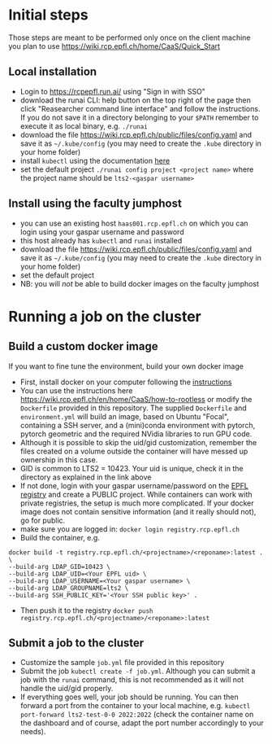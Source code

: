 # Initial steps

Those steps are meant to be performed only once on the client machine you plan to use
https://wiki.rcp.epfl.ch/home/CaaS/Quick_Start

## Local installation
- Login to https://rcpepfl.run.ai/ using "Sign in with SSO"
- download the runai CLI: help button on the top right of the page then click "Reasearcher command line interface" and follow the instructions. If you do not save it in a directory belonging to your `$PATH` remember to execute it as local binary, e.g. `./runai`
- download the file https://wiki.rcp.epfl.ch/public/files/config.yaml and save it as `~/.kube/config` (you may need to create the `.kube` directory in your home folder)
- install `kubectl` using the documentation [here](https://kubernetes.io/docs/tasks/tools/#kubectl)
-  set the default project `./runai config project <project name>`  where the project name should be `lts2-<gaspar username>`

## Install using the faculty jumphost
- you can use an existing host `haas001.rcp.epfl.ch` on which you can login using your gaspar username and password
- this host already has `kubectl` and `runai` installed
- download the file https://wiki.rcp.epfl.ch/public/files/config.yaml and save it as `~/.kube/config` (you may need to create the `.kube` directory in your home folder)
- set the default project 
- NB: you will *not* be able to build docker images on the faculty jumphost

# Running a job on the cluster

## Build a custom docker image
If you want to fine tune the environment, build your own docker image
- First, install docker on your computer following the [instructions](https://docs.docker.com/engine/install/)
- You can use the instructions here https://wiki.rcp.epfl.ch/en/home/CaaS/how-to-rootless or modify the `Dockerfile` provided in this repository. The supplied `Dockerfile` and `environment.yml` will build an image, based on Ubuntu "Focal", containing a SSH server, and a (mini)conda environment with pytorch, pytorch geometric and the required NVidia libraries to run GPU code.
- Although it is possible to skip the uid/gid customization, remember the files created on a volume outside the container will have messed up ownership in this case.
- GID is common to LTS2 = 10423. Your uid is unique, check it in the directory as explained in the link above
- If not done, login with your gaspar username/password on the [EPFL registry](https://registry.rcp.epfl.ch) and create a PUBLIC project. While containers can work with private registries, the setup is much more complicated. If your docker image does not contain sensitive information (and it really should not), go for public.
- make sure you are logged in: `docker login registry.rcp.epfl.ch`
- Build the container, e.g.
```
docker build -t registry.rcp.epfl.ch/<projectname>/<reponame>:latest . \
--build-arg LDAP_GID=10423 \
--build-arg LDAP_UID=<Your EPFL uid> \
--build-arg LDAP_USERNAME=<Your gaspar username> \
--build-arg LDAP_GROUPNAME=lts2 \
--build-arg SSH_PUBLIC_KEY='<Your SSH public key>' .
```
- Then push it to the registry `docker push registry.rcp.epfl.ch/<projectname>/<reponame>:latest`

## Submit a job to the cluster
- Customize the sample `job.yml` file provided in this repository
- Submit the job `kubectl create -f job.yml`. Although you can submit a job with the `runai` command, this is not recommended as it will not handle the uid/gid properly.
- If everything goes well, your job should be running. You can then forward a port from the container to your local machine, e.g. `kubectl port-forward lts2-test-0-0 2022:2022` (check the container name on the dashboard and of course, adapt the port number accordingly to your needs).
